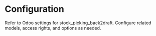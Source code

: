 # Configuration

Refer to Odoo settings for stock_picking_back2draft. Configure related models, access rights, and options as needed.
